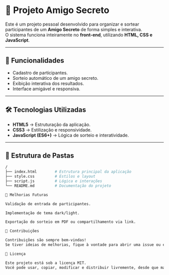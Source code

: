 # 🎁 Projeto Amigo Secreto

Este é um projeto pessoal desenvolvido para organizar e sortear participantes de um **Amigo Secreto** de forma simples e interativa.  
O sistema funciona inteiramente no **front-end**, utilizando **HTML, CSS e JavaScript**.

---

## 🚀 Funcionalidades

- Cadastro de participantes.
- Sorteio automático de um amigo secreto.
- Exibição interativa dos resultados.
- Interface amigável e responsiva.

---

## 🛠️ Tecnologias Utilizadas

- **HTML5** → Estruturação da aplicação.  
- **CSS3** → Estilização e responsividade.  
- **JavaScript (ES6+)** → Lógica de sorteio e interatividade.  

---

## 📂 Estrutura de Pastas

```bash
/
├── index.html        # Estrutura principal da aplicação
├── style.css         # Estilos e layout
├── script.js         # Lógica e interações
└── README.md         # Documentação do projeto

📌 Melhorias Futuras

Validação de entrada de participantes.

Implementação de tema dark/light.

Exportação do sorteio em PDF ou compartilhamento via link.

🤝 Contribuições

Contribuições são sempre bem-vindas!
Se tiver ideias de melhorias, fique à vontade para abrir uma issue ou enviar um pull request.

📄 Licença

Este projeto está sob a licença MIT.
Você pode usar, copiar, modificar e distribuir livremente, desde que mantenha os créditos ao autor original.
